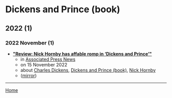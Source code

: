 # Dickens and Prince (book)

## 2022 (1)

### 2022 November (1)

 - [**"Review: Nick Hornby has affable romp in ‘Dickens and Prince’"**](https://apnews.com/article/entertainment-science-soccer-sports-reviews-7616c927a02b4d87478342f2c564197c)
    - in [Associated Press News](../../../publications/associated-press-news/index.md)
    - on 15 November 2022
    - about [Charles Dickens](../../../topics/charles-dickens/index.md), [Dickens and Prince (book)](../../../topics/book/dickens-and-prince/index.md), [Nick Hornby](../../../topics/nick-hornby/index.md)
    - ([mirror](https://web.archive.org/web/*/https://apnews.com/article/entertainment-science-soccer-sports-reviews-7616c927a02b4d87478342f2c564197c))

----

[Home](../index.md)
